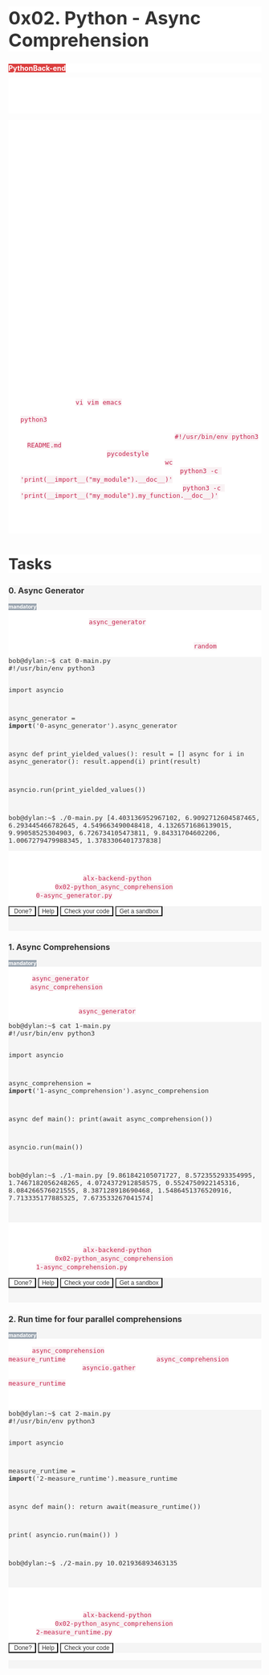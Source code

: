 <h1 style="text-align: start;color: rgb(51, 51, 51);background-color: rgb(255, 255, 255);font-size: 36px;">0x02. Python - Async Comprehension</h1>
<div style="text-align: start;color: rgb(51, 51, 51);background-color: rgb(255, 255, 255);font-size: 14px;">
    <div><strong><span style="text-align: center;color: rgb(255, 255, 255);background-color: rgb(219, 62, 62);font-size: 14px;">Python</span></strong><strong><span style="text-align: center;color: rgb(255, 255, 255);background-color: rgb(219, 62, 62);font-size: 14px;">Back-end</span></strong></div>
</div>
<div style="text-align: start;color: rgb(51, 51, 51);background-color: rgb(255, 255, 255);font-size: 14px;">
    <ul style="font-size: 11px;">
        <li style="color: rgb(255, 255, 255);background-color: rgb(255, 255, 255);">By: Emmanuel Turlay, Staff Software Engineer at Cruise</li>
        <li style="color: rgb(255, 255, 255);background-color: rgb(255, 255, 255);">Weight: 1</li>
        <li style="color: rgb(255, 255, 255);background-color: rgb(255, 255, 255);">Project will start <span title="">Oct 9, 2023 6:00 AM</span>, must end by <span title="">Oct 12, 2023 6:00 AM</span></li>
        <li style="color: rgb(255, 255, 255);background-color: rgb(255, 255, 255);">Checker was released at <span title="">Oct 10, 2023 12:00 AM</span></li>
        <li style="color: rgb(255, 255, 255);background-color: rgb(255, 255, 255);">An auto review will be launched at the deadline</li>
    </ul>
</div>
<div style="text-align: start;color: rgb(255, 255, 255);background-color: rgb(255, 255, 255);font-size: 14px;">
    <div>
        <p><img src="https://s3.amazonaws.com/alx-intranet.hbtn.io/uploads/medias/2019/12/ee85b9f67c384e29525b.png?X-Amz-Algorithm=AWS4-HMAC-SHA256&X-Amz-Credential=AKIARDDGGGOUSBVO6H7D%2F20231010%2Fus-east-1%2Fs3%2Faws4_request&X-Amz-Date=20231010T090407Z&X-Amz-Expires=86400&X-Amz-SignedHeaders=host&X-Amz-Signature=7d609cfcf4b73f2400de92b5c9abaa0b9ed2743178ac0ee8a94bc49c54c50bd8" alt=""></p>
        <h2 style="color: inherit;font-size: 30px;">Resources</h2>
        <p><strong><strong>Read or watch</strong></strong>:</p>
        <ul>
            <li><a href="https://intranet.alxswe.com/rltoken/hlwtED-iLsdORSgly8DsyQ" title="PEP 530 -- Asynchronous Comprehensions" target="_blank" style="color: transparent;">PEP 530 &ndash; Asynchronous Comprehensions</a></li>
            <li><a href="https://intranet.alxswe.com/rltoken/0OkbObYzCKtO7ZUAxfKvkw" title="What’s New in Python: Asynchronous Comprehensions / Generators" target="_blank" style="color: transparent;">What&rsquo;s New in Python: Asynchronous Comprehensions / Generators</a></li>
            <li><a href="https://intranet.alxswe.com/rltoken/l4Fnno568VbVIn9GvrFVtQ" title="Type-hints for generators" target="_blank" style="color: transparent;">Type-hints for generators</a></li>
        </ul>
        <h2 style="color: inherit;font-size: 30px;">Learning Objectives</h2>
        <p>At the end of this project, you are expected to be able to <a href="https://intranet.alxswe.com/rltoken/_jK22HqiCeh5NjKJ4ZHBww" title="explain to anyone" target="_blank" style="color: transparent;">explain to anyone</a>, <strong><strong>without the help of Google</strong></strong>:</p>
        <ul>
            <li>How to write an asynchronous generator</li>
            <li>How to use async comprehensions</li>
            <li>How to type-annotate generators</li>
        </ul>
        <h2 style="color: inherit;font-size: 30px;">Requirements</h2>
        <h3 style="color: inherit;font-size: 24px;">General</h3>
        <ul>
            <li>Allowed editors: <code style="color: rgb(199, 37, 78);background-color: rgb(249, 242, 244);font-size: 12.6px;">vi</code>, <code style="color: rgb(199, 37, 78);background-color: rgb(249, 242, 244);font-size: 12.6px;">vim</code>, <code style="color: rgb(199, 37, 78);background-color: rgb(249, 242, 244);font-size: 12.6px;">emacs</code></li>
            <li>All your files will be interpreted/compiled on Ubuntu 18.04 LTS using <code style="color: rgb(199, 37, 78);background-color: rgb(249, 242, 244);font-size: 12.6px;">python3</code> (version 3.7)</li>
            <li>All your files should end with a new line</li>
            <li>The first line of all your files should be exactly <code style="color: rgb(199, 37, 78);background-color: rgb(249, 242, 244);font-size: 12.6px;">#!/usr/bin/env python3</code></li>
            <li>A <code style="color: rgb(199, 37, 78);background-color: rgb(249, 242, 244);font-size: 12.6px;">README.md</code> file, at the root of the folder of the project, is mandatory</li>
            <li>Your code should use the <code style="color: rgb(199, 37, 78);background-color: rgb(249, 242, 244);font-size: 12.6px;">pycodestyle</code> style (version 2.5.x)</li>
            <li>The length of your files will be tested using <code style="color: rgb(199, 37, 78);background-color: rgb(249, 242, 244);font-size: 12.6px;">wc</code></li>
            <li>All your modules should have a documentation (<code style="color: rgb(199, 37, 78);background-color: rgb(249, 242, 244);font-size: 12.6px;">python3 -c &apos;print(__import__(&quot;my_module&quot;).__doc__)&apos;</code>)</li>
            <li>All your functions should have a documentation (<code style="color: rgb(199, 37, 78);background-color: rgb(249, 242, 244);font-size: 12.6px;">python3 -c &apos;print(__import__(&quot;my_module&quot;).my_function.__doc__)&apos;</code></li>
            <li>A documentation is not a simple word, it&rsquo;s a real sentence explaining what&rsquo;s the purpose of the module, class or method (the length of it will be verified)</li>
            <li>All your functions and coroutines must be type-annotated.</li>
        </ul>
    </div>
</div>
<h2 style="text-align: start;color: rgb(51, 51, 51);background-color: rgb(255, 255, 255);font-size: 30px;">Tasks</h2>
<div style="text-align: start;color: rgb(51, 51, 51);background-color: rgb(255, 255, 255);font-size: 14px;">
    <div style="color: rgb(255, 255, 255);background-color: rgb(255, 255, 255);">
        <div style="color: rgb(51, 51, 51);background-color: rgb(245, 245, 245);">
            <h3 style="color: rgb(51, 51, 51);font-size: 16px;">0. Async Generator</h3>
            <div><strong><span style="text-align: center;color: rgb(255, 255, 255);background-color: rgb(152, 163, 174);font-size: 10.5px;">mandatory</span></strong></div>
        </div>
        <div>
            <p>Write a coroutine called <code style="color: rgb(199, 37, 78);background-color: rgb(249, 242, 244);font-size: 12.6px;">async_generator</code> that takes no arguments.</p>
            <p>The coroutine will loop 10 times, each time asynchronously wait 1 second, then yield a random number between 0 and 10. Use the <code style="color: rgb(199, 37, 78);background-color: rgb(249, 242, 244);font-size: 12.6px;">random</code> module.</p>
            <pre style="color: rgb(51, 51, 51);background-color: rgb(245, 245, 245);font-size: 13px;"><code style="color: inherit;font-size: inherit;">bob@dylan:~$ cat 0-main.py
#!/usr/bin/env python3

import asyncio

async_generator = __import__(&apos;0-async_generator&apos;).async_generator

async def print_yielded_values():
    result = []
    async for i in async_generator():
        result.append(i)
    print(result)

asyncio.run(print_yielded_values())

bob@dylan:~$ ./0-main.py
[4.403136952967102, 6.9092712604587465, 6.293445466782645, 4.549663490048418, 4.1326571686139015, 9.99058525304903, 6.726734105473811, 9.84331704602206, 1.0067279479988345, 1.3783306401737838]
</code></pre>
        </div>
        <div>
            <div style="color: rgb(255, 255, 255);background-color: rgb(255, 255, 255);">
                <p><strong><strong>Repo:</strong></strong></p>
                <ul>
                    <li>GitHub repository: <code style="color: rgb(199, 37, 78);background-color: rgb(249, 242, 244);font-size: 12.6px;">alx-backend-python</code></li>
                    <li>Directory: <code style="color: rgb(199, 37, 78);background-color: rgb(249, 242, 244);font-size: 12.6px;">0x02-python_async_comprehension</code></li>
                    <li>File: <code style="color: rgb(199, 37, 78);background-color: rgb(249, 242, 244);font-size: 12.6px;">0-async_generator.py</code></li>
                </ul>
            </div>
        </div>
        <div style="color: rgb(245, 245, 245);background-color: rgb(245, 245, 245);">
            <div>
                <div><button style="text-align: center;color: rgb(51, 51, 51);background-color: rgb(255, 255, 255);font-size: 12px;">&nbsp;Done?</button> <button style="text-align: center;color: rgb(51, 51, 51);background-color: rgb(255, 255, 255);font-size: 12px;">Help</button> <button style="text-align: center;color: rgb(51, 51, 51);background-color: rgb(255, 255, 255);font-size: 12px;">Check your code</button> <button style="text-align: center;color: rgb(51, 51, 51);background-color: rgb(255, 255, 255);font-size: 12px;">Get a sandbox</button></div>
                <div style="font-size: 1.5rem !important;"><br></div>
            </div>
        </div>
    </div>
</div>
<div style="text-align: start;color: rgb(51, 51, 51);background-color: rgb(255, 255, 255);font-size: 14px;">
    <div style="color: rgb(255, 255, 255);background-color: rgb(255, 255, 255);">
        <div style="color: rgb(51, 51, 51);background-color: rgb(245, 245, 245);">
            <h3 style="color: rgb(51, 51, 51);font-size: 16px;">1. Async Comprehensions</h3>
            <div><strong><span style="text-align: center;color: rgb(255, 255, 255);background-color: rgb(152, 163, 174);font-size: 10.5px;">mandatory</span></strong></div>
        </div>
        <div>
            <p>Import <code style="color: rgb(199, 37, 78);background-color: rgb(249, 242, 244);font-size: 12.6px;">async_generator</code> from the previous task and then write a coroutine called <code style="color: rgb(199, 37, 78);background-color: rgb(249, 242, 244);font-size: 12.6px;">async_comprehension</code> that takes no arguments.</p>
            <p>The coroutine will collect 10 random numbers using an async comprehensing over <code style="color: rgb(199, 37, 78);background-color: rgb(249, 242, 244);font-size: 12.6px;">async_generator</code>, then return the 10 random numbers.</p>
            <pre style="color: rgb(51, 51, 51);background-color: rgb(245, 245, 245);font-size: 13px;"><code style="color: inherit;font-size: inherit;">bob@dylan:~$ cat 1-main.py
#!/usr/bin/env python3

import asyncio

async_comprehension = __import__(&apos;1-async_comprehension&apos;).async_comprehension


async def main():
    print(await async_comprehension())

asyncio.run(main())

bob@dylan:~$ ./1-main.py
[9.861842105071727, 8.572355293354995, 1.7467182056248265, 4.0724372912858575, 0.5524750922145316, 8.084266576021555, 8.387128918690468, 1.5486451376520916, 7.713335177885325, 7.673533267041574]

</code></pre>
        </div>
        <div>
            <div style="color: rgb(255, 255, 255);background-color: rgb(255, 255, 255);">
                <p><strong><strong>Repo:</strong></strong></p>
                <ul>
                    <li>GitHub repository: <code style="color: rgb(199, 37, 78);background-color: rgb(249, 242, 244);font-size: 12.6px;">alx-backend-python</code></li>
                    <li>Directory: <code style="color: rgb(199, 37, 78);background-color: rgb(249, 242, 244);font-size: 12.6px;">0x02-python_async_comprehension</code></li>
                    <li>File: <code style="color: rgb(199, 37, 78);background-color: rgb(249, 242, 244);font-size: 12.6px;">1-async_comprehension.py</code></li>
                </ul>
            </div>
        </div>
        <div style="color: rgb(245, 245, 245);background-color: rgb(245, 245, 245);">
            <div>
                <div><button style="text-align: center;color: rgb(51, 51, 51);background-color: rgb(255, 255, 255);font-size: 12px;">&nbsp;Done?</button> <button style="text-align: center;color: rgb(51, 51, 51);background-color: rgb(255, 255, 255);font-size: 12px;">Help</button> <button style="text-align: center;color: rgb(51, 51, 51);background-color: rgb(255, 255, 255);font-size: 12px;">Check your code</button> <button style="text-align: center;color: rgb(51, 51, 51);background-color: rgb(255, 255, 255);font-size: 12px;">Get a sandbox</button></div>
                <div style="font-size: 1.5rem !important;"><br></div>
            </div>
        </div>
    </div>
</div>
<div style="text-align: start;color: rgb(51, 51, 51);background-color: rgb(255, 255, 255);font-size: 14px;">
    <div style="color: rgb(255, 255, 255);background-color: rgb(255, 255, 255);">
        <div style="color: rgb(51, 51, 51);background-color: rgb(245, 245, 245);">
            <h3 style="color: rgb(51, 51, 51);font-size: 16px;">2. Run time for four parallel comprehensions</h3>
            <div><strong><span style="text-align: center;color: rgb(255, 255, 255);background-color: rgb(152, 163, 174);font-size: 10.5px;">mandatory</span></strong></div>
        </div>
        <div>
            <p>Import <code style="color: rgb(199, 37, 78);background-color: rgb(249, 242, 244);font-size: 12.6px;">async_comprehension</code> from the previous file and write a <code style="color: rgb(199, 37, 78);background-color: rgb(249, 242, 244);font-size: 12.6px;">measure_runtime</code> coroutine that will execute <code style="color: rgb(199, 37, 78);background-color: rgb(249, 242, 244);font-size: 12.6px;">async_comprehension</code> four times in parallel using <code style="color: rgb(199, 37, 78);background-color: rgb(249, 242, 244);font-size: 12.6px;">asyncio.gather</code>.</p>
            <p><code style="color: rgb(199, 37, 78);background-color: rgb(249, 242, 244);font-size: 12.6px;">measure_runtime</code> should measure the total runtime and return it.</p>
            <p>Notice that the total runtime is roughly 10 seconds, explain it to yourself.</p>
            <pre style="color: rgb(51, 51, 51);background-color: rgb(245, 245, 245);font-size: 13px;"><code style="color: inherit;font-size: inherit;">bob@dylan:~$ cat 2-main.py
#!/usr/bin/env python3

import asyncio


measure_runtime = __import__(&apos;2-measure_runtime&apos;).measure_runtime


async def main():
    return await(measure_runtime())

print(
    asyncio.run(main())
)

bob@dylan:~$ ./2-main.py
10.021936893463135

</code></pre>
        </div>
        <div>
            <div style="color: rgb(255, 255, 255);background-color: rgb(255, 255, 255);">
                <p><strong><strong>Repo:</strong></strong></p>
                <ul>
                    <li>GitHub repository: <code style="color: rgb(199, 37, 78);background-color: rgb(249, 242, 244);font-size: 12.6px;">alx-backend-python</code></li>
                    <li>Directory: <code style="color: rgb(199, 37, 78);background-color: rgb(249, 242, 244);font-size: 12.6px;">0x02-python_async_comprehension</code></li>
                    <li>File: <code style="color: rgb(199, 37, 78);background-color: rgb(249, 242, 244);font-size: 12.6px;">2-measure_runtime.py</code></li>
                </ul>
            </div>
        </div>
        <div style="color: rgb(245, 245, 245);background-color: rgb(245, 245, 245);">
            <div>
                <div><button style="text-align: center;color: rgb(51, 51, 51);background-color: rgb(255, 255, 255);font-size: 12px;">&nbsp;Done?</button> <button style="text-align: center;color: rgb(51, 51, 51);background-color: rgb(255, 255, 255);font-size: 12px;">Help</button> <button style="text-align: center;color: rgb(51, 51, 51);background-color: rgb(255, 255, 255);font-size: 12px;">Check your code</button>&nbsp;</div>
            </div>
        </div>
    </div>
</div>
<div style="text-align: start;color: rgb(51, 51, 51);background-color: rgb(255, 255, 255);font-size: 14px;">
    <div style="color: rgb(255, 255, 255);background-color: rgb(255, 255, 255);">
        <div style="color: rgb(245, 245, 245);background-color: rgb(245, 245, 245);">
            <div><br></div>
        </div>
    </div>
</div>
